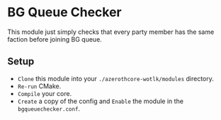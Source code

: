 # BG Queue Checker
This module just simply checks that every party member has the same faction before joining BG queue.

## Setup
- `Clone` this module into your `./azerothcore-wotlk/modules` directory.
- `Re-run` CMake.
- `Compile` your core.
- `Create` a copy of the config and `Enable` the module in the `bgqueuechecker.conf`.